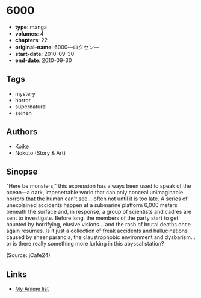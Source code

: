 # 6000

-   **type**: manga
-   **volumes**: 4
-   **chapters**: 22
-   **original-name**: 6000―ロクセン―
-   **start-date**: 2010-09-30
-   **end-date**: 2010-09-30

## Tags

-   mystery
-   horror
-   supernatural
-   seinen

## Authors

-   Koike
-   Nokuto (Story & Art)

## Sinopse

"Here be monsters," this expression has always been used to speak of the ocean—a dark, impenetrable world that can only conceal unimaginable horrors that the human can't see... often not until it is too late. A series of unexplained accidents happen at a submarine platform 6,000 meters beneath the surface and, in response, a group of scientists and cadres are sent to investigate. Before long, the members of the party start to get haunted by horrifying, elusive visions... and the rash of brutal deaths once again resumes. Is it just a collection of freak accidents and hallucinations caused by sheer paranoia, the claustrophobic environment and dysbarism... or is there really something more lurking in this abyssal station?

(Source: jCafe24)

## Links

-   [My Anime list](https://myanimelist.net/manga/30603/6000)
